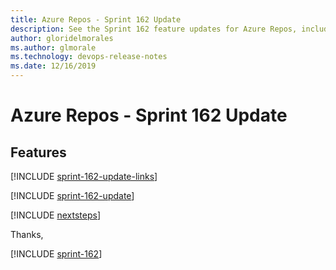 ```yaml
---
title: Azure Repos - Sprint 162 Update
description: See the Sprint 162 feature updates for Azure Repos, including next steps.
author: gloridelmorales
ms.author: glmorale
ms.technology: devops-release-notes
ms.date: 12/16/2019
---
```


# Azure Repos - Sprint 162 Update

## Features

[!INCLUDE [sprint-162-update-links](../includes/repos/sprint-162-update-links.md)]

[!INCLUDE [sprint-162-update](../includes/repos/sprint-162-update.md)]

[!INCLUDE [nextsteps](../includes/nextsteps.md)]

Thanks,

[!INCLUDE [sprint-162](../includes/signer/sprint-162.md)]
